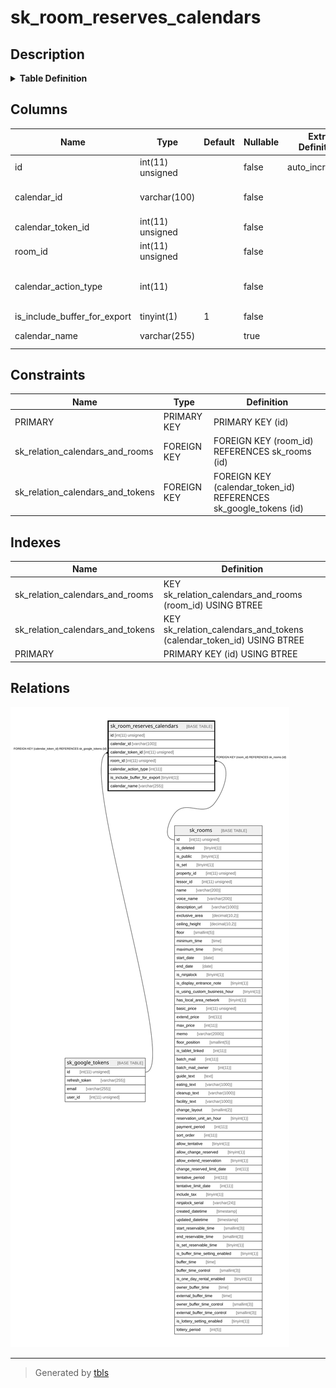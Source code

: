 # sk_room_reserves_calendars

## Description

<details>
<summary><strong>Table Definition</strong></summary>

```sql
CREATE TABLE `sk_room_reserves_calendars` (
  `id` int(11) unsigned NOT NULL AUTO_INCREMENT,
  `calendar_id` varchar(100) COLLATE utf8mb4_unicode_ci NOT NULL COMMENT 'ID of mapping object',
  `calendar_token_id` int(11) unsigned NOT NULL COMMENT 'token id',
  `room_id` int(11) unsigned NOT NULL COMMENT 'éƒ¨å±‹ID',
  `calendar_action_type` int(11) NOT NULL COMMENT 'Type of mapping. 1: export 2: import',
  `is_include_buffer_for_export` tinyint(1) NOT NULL DEFAULT '1',
  `calendar_name` varchar(255) COLLATE utf8mb4_unicode_ci DEFAULT NULL COMMENT 'Name of calendar',
  PRIMARY KEY (`id`),
  KEY `sk_relation_calendars_and_rooms` (`room_id`),
  KEY `sk_relation_calendars_and_tokens` (`calendar_token_id`),
  CONSTRAINT `sk_relation_calendars_and_rooms` FOREIGN KEY (`room_id`) REFERENCES `sk_rooms` (`id`) ON DELETE CASCADE ON UPDATE CASCADE,
  CONSTRAINT `sk_relation_calendars_and_tokens` FOREIGN KEY (`calendar_token_id`) REFERENCES `sk_google_tokens` (`id`) ON DELETE CASCADE ON UPDATE CASCADE
) ENGINE=InnoDB AUTO_INCREMENT=[Redacted by tbls] DEFAULT CHARSET=utf8mb4 COLLATE=utf8mb4_unicode_ci
```

</details>

## Columns

| Name | Type | Default | Nullable | Extra Definition | Children | Parents | Comment |
| ---- | ---- | ------- | -------- | ---------------- | -------- | ------- | ------- |
| id | int(11) unsigned |  | false | auto_increment |  |  |  |
| calendar_id | varchar(100) |  | false |  |  |  | ID of mapping object |
| calendar_token_id | int(11) unsigned |  | false |  |  | [sk_google_tokens](sk_google_tokens.md) | token id |
| room_id | int(11) unsigned |  | false |  |  | [sk_rooms](sk_rooms.md) | éƒ¨å±‹ID |
| calendar_action_type | int(11) |  | false |  |  |  | Type of mapping. 1: export 2: import |
| is_include_buffer_for_export | tinyint(1) | 1 | false |  |  |  |  |
| calendar_name | varchar(255) |  | true |  |  |  | Name of calendar |

## Constraints

| Name | Type | Definition |
| ---- | ---- | ---------- |
| PRIMARY | PRIMARY KEY | PRIMARY KEY (id) |
| sk_relation_calendars_and_rooms | FOREIGN KEY | FOREIGN KEY (room_id) REFERENCES sk_rooms (id) |
| sk_relation_calendars_and_tokens | FOREIGN KEY | FOREIGN KEY (calendar_token_id) REFERENCES sk_google_tokens (id) |

## Indexes

| Name | Definition |
| ---- | ---------- |
| sk_relation_calendars_and_rooms | KEY sk_relation_calendars_and_rooms (room_id) USING BTREE |
| sk_relation_calendars_and_tokens | KEY sk_relation_calendars_and_tokens (calendar_token_id) USING BTREE |
| PRIMARY | PRIMARY KEY (id) USING BTREE |

## Relations

![er](sk_room_reserves_calendars.svg)

---

> Generated by [tbls](https://github.com/k1LoW/tbls)
